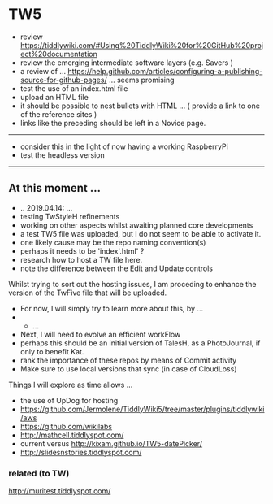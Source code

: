 # TW5
* review https://tiddlywiki.com/#Using%20TiddlyWiki%20for%20GitHub%20project%20documentation
* review the emerging intermediate software layers (e.g. Savers )
* a review of ... https://help.github.com/articles/configuring-a-publishing-source-for-github-pages/ ... seems promising
* test the use of an index.html file
* upload an HTML file
* it should be possible to nest bullets with HTML ... ( provide a link to one of the reference sites )
* links like the preceding should be left in a Novice page.

<hr>

* consider this in the light of now having a working RaspberryPi
* test the headless version

<hr>

## At this moment ...
* .. 2019.04.14: ...
* testing TwStyleH refinements
* working on other aspects whilst awaiting planned core developments
* a test TW5 file was uploaded, but I do not seem to be able to activate it.
* one likely cause may be the repo naming convention(s)
* perhaps it needs to be 'index'.html' ?
* research how to host a TW file here.
* note the difference between the Edit and Update controls


Whilst trying to sort out the hosting issues, I am proceding to enhance the version of the TwFive file that will be uploaded.
* For now, I will simply try to learn more about this, by ...
* * ...
* Next, I will need to evolve an efficient workFlow
* perhaps this should be an initial version of TalesH, as a PhotoJournal, if only to benefit Kat.
* rank the importance of these repos by means of Commit activity
* Make sure to use local versions that sync (in case of CloudLoss)

Things I will explore as time allows ...
* the use of UpDog for hosting
* https://github.com/Jermolene/TiddlyWiki5/tree/master/plugins/tiddlywiki/aws
* https://github.com/wikilabs
* http://mathcell.tiddlyspot.com/
* current versus http://kixam.github.io/TW5-datePicker/
* http://slidesnstories.tiddlyspot.com/

### related (to TW)

http://muritest.tiddlyspot.com/
